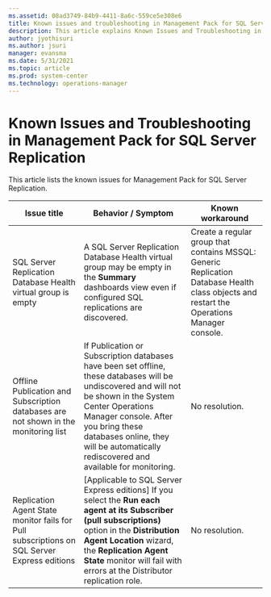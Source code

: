 ```yaml
---
ms.assetid: 08ad3749-84b9-4411-8a6c-559ce5e308e6
title: Known issues and troubleshooting in Management Pack for SQL Server Replication
description: This article explains Known Issues and Troubleshooting in Management Pack for SQL Server Replication
author: jyothisuri
ms.author: jsuri
manager: evansma
ms.date: 5/31/2021
ms.topic: article
ms.prod: system-center
ms.technology: operations-manager
---
```


# Known Issues and Troubleshooting in Management Pack for SQL Server Replication

This article lists the known issues for Management Pack for SQL Server Replication.

|Issue title|Behavior / Symptom|Known workaround|
|-|-|-|
|SQL Server Replication Database Health virtual group is empty|A SQL Server Replication Database Health virtual group may be empty in the **Summary** dashboards view even if configured SQL replications are discovered.|Create a regular group that contains MSSQL: Generic Replication Database Health class objects and restart the Operations Manager console.|
|Offline Publication and Subscription databases are not shown in the monitoring list|If Publication or Subscription databases have been set offline, these databases will be undiscovered and will not be shown in the System Center Operations Manager console. After you bring these databases online, they will be automatically rediscovered and available for monitoring.|No resolution.|
|Replication Agent State monitor fails for Pull subscriptions on SQL Server Express editions|[Applicable to SQL Server Express editions] If you select the **Run each agent at its Subscriber (pull subscriptions)** option in the **Distribution Agent Location** wizard, the **Replication Agent State** monitor will fail with errors at the Distributor replication role.|No resolution.|
